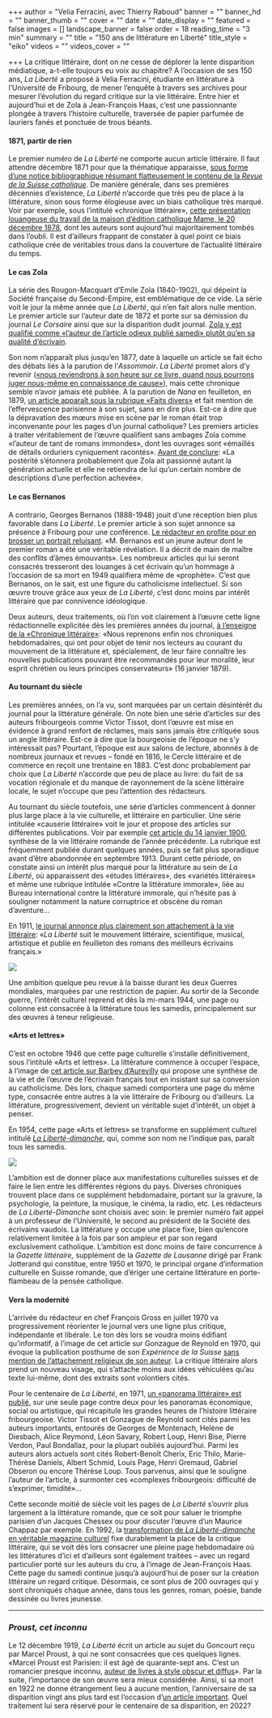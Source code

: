 +++
author = "Velia Ferracini, avec Thierry Raboud"
banner = ""
banner_hd = ""
banner_thumb = ""
cover = ""
date = ""
date_display = ""
featured = false
images = []
landscape_banner = false
order = 18
reading_time = "3 min"
summary = ""
title = "150 ans de littérature en Liberté"
title_style = "eiko"
videos = ""
videos_cover = ""

+++
La critique littéraire, dont on ne cesse de déplorer la lente disparition médiatique, a-t-elle toujours eu voix au chapitre? A l’occasion de ses 150 ans, _La Liberté_ a proposé à Velia Ferracini, étudiante en littérature à l’Université de Fribourg, de mener l’enquête à travers ses archives pour mesurer l’évolution du regard critique sur la vie littéraire. Entre hier et aujourd’hui et de Zola à Jean-François Haas, c’est une passionnante plongée à travers l’histoire culturelle, traversée de papier parfumée de lauriers fanés et ponctuée de trous béants.

#### 1871, partir de rien

Le premier numéro de _La Liberté_ ne comporte aucun article littéraire. Il faut attendre décembre 1871 pour que la thématique apparaisse, [sous forme d’une notice bibliographique résumant flatteusement le contenu de la _Revue de la Suisse catholique_](https://www.e-newspaperarchives.ch/?a=d&d=LLE18711229-01.2.16&srpos=30&e=------187-fr-20-LLE-21--img-txIN-%22Fr%c3%a9d%c3%a9ric+Ozanam%22----1871---0-----). De manière générale, dans ses premières décennies d’existence, _La Liberté_ n’accorde que très peu de place à la littérature, sinon sous forme élogieuse avec un biais catholique très marqué. Voir par exemple, sous l’intitulé «chronique littéraire», [cette présentation louangeuse du travail de la maison d’édition catholique Mame, le 20 décembre 1878](https://www.e-newspaperarchives.ch/?a=d&d=LLE18781220-01.2.11&srpos=3&e=------187-fr-20-LLE-1--img-txIN-%22chronique+litt%c3%a9raire%22-------0-----), dont les auteurs sont aujourd’hui majoritairement tombés dans l’oubli. Il est d’ailleurs frappant de constater à quel point ce biais catholique crée de véritables trous dans la couverture de l’actualité littéraire du temps.

#### Le cas Zola

La série des Rougon-Macquart d’Emile Zola (1840-1902), qui dépeint la Société française du Second-Empire, est emblématique de ce vide. La série voit le jour la même année que _La Liberté_, qui n’en fait alors nulle mention. Le premier article sur l’auteur date de 1872 et porte sur sa démission du journal _Le Corsaire_ ainsi que sur la disparition dudit journal. [Zola y est qualifié comme «l’auteur de l’article odieux publié samedi» plutôt qu’en sa qualité d’écrivain](https://www.e-newspaperarchives.ch/?a=d&d=LLE18721227-01.2.10&srpos=1&e=------187-fr-20-LLE-1--img-txIN-%22article+odieux+publi%c3%a9+samedi%22-------0-----).

Son nom n’apparaît plus jusqu’en 1877, date à laquelle un article se fait écho des débats liés à la parution de l’_Assommoir_. _La Liberté_ promet alors d’y revenir ([«nous reviendrons à son heure sur ce livre, quand nous pourrons juger nous-même en connaissance de cause»](https://www.e-newspaperarchives.ch/?a=d&d=LLE18770429-01.2.12&srpos=1&e=------187-fr-20-LLE-1--img-txIN-Zola----1877---0-----)), mais cette chronique semble n’avoir jamais été publiée. A la parution de _Nana_ en feuilleton, en 1879, [un article apparaît sous la rubrique «Faits divers»](https://www.e-newspaperarchives.ch/?a=d&d=LLE18791025-01&e=------187-fr-20-LLE-1--img-txIN-%22Nana%22+AND+%22Zola%22-------0-----) et fait mention de l’effervescence parisienne à son sujet, sans en dire plus. Est-ce à dire que la dépravation des mœurs mise en scène par le roman était trop inconvenante pour les pages d’un journal catholique? Les premiers articles à traiter véritablement de l’œuvre qualifient sans ambages Zola comme «l’auteur de tant de romans immondes», dont les ouvrages sont «émaillés de détails orduriers cyniquement racontés». [Avant de conclure](https://www.e-newspaperarchives.ch/?a=d&d=LLE18851106-01.2.13&srpos=1&e=-------fr-20-LLE-1--img-txIN-%22tant+de+romans+immondes%22-------0-----): «La postérité s’étonnera probablement que Zola ait passionné autant la génération actuelle et elle ne retiendra de lui qu’un certain nombre de descriptions d’une perfection achevée».

#### Le cas Bernanos

A contrario, Georges Bernanos (1888-1948) jouit d’une réception bien plus favorable dans _La Liberté_. Le premier article à son sujet annonce sa présence à Fribourg pour une conférence. [Le rédacteur en profite pour en brosser un portrait reluisant](https://www.e-newspaperarchives.ch/?a=d&d=LLE19280305-01.2.24&srpos=3&e=------192-fr-20-LLE-1--img-txIN-Bernanos----1928---0-----). «M. Bernanos est un jeune auteur dont le premier roman a été une véritable révélation. Il a décrit de main de maître des conflits d’âmes émouvants». Les nombreux articles qui lui seront consacrés tresseront des louanges à cet écrivain qu’un hommage à l’occasion de sa mort en 1949 qualifiera même de «prophète». C’est que Bernanos, on le sait, est une figure du catholicisme intellectuel. Si son œuvre trouve grâce aux yeux de _La Liberté_, c’est donc moins par intérêt littéraire que par connivence idéologique.

Deux auteurs, deux traitements, où l’on voit clairement à l’œuvre cette ligne rédactionnelle explicitée dès les premières années du journal, [à l’enseigne de la «Chronique littéraire»](https://www.e-newspaperarchives.ch/?a=d&d=LLE18790116-01.2.10&srpos=1&e=------187-fr-20-LLE-1--img-txIN-%22Nous+reprenons+enfin+nos+chroniques+hebdomadaires%22-------0-----): «Nous reprenons enfin nos chroniques hebdomadaires, qui ont pour objet de tenir nos lecteurs au courant du mouvement de la littérature et, spécialement, de leur faire connaître les nouvelles publications pouvant être recommandés pour leur moralité, leur esprit chrétien ou leurs principes conservateurs» (16 janvier 1879).

#### Au tournant du siècle

Les premières années, on l’a vu, sont marquées par un certain désintérêt du journal pour la littérature générale. On note bien une série d’articles sur des auteurs fribourgeois comme Victor Tissot, dont l’œuvre est mise en évidence à grand renfort de réclames, mais sans jamais être critiquée sous un angle littéraire. Est-ce à dire que la bourgeoisie de l’époque ne s’y intéressait pas? Pourtant, l’époque est aux salons de lecture, abonnés à de nombreux journaux et revues – fondé en 1816, le Cercle littéraire et de commerce en reçoit une trentaine en 1883. C’est donc probablement par choix que _La Liberté_ n’accorde que peu de place au livre: du fait de sa vocation régionale et du manque de rayonnement de la scène littéraire locale, le sujet n’occupe que peu l’attention des rédacteurs.

Au tournant du siècle toutefois, une série d’articles commencent à donner plus large place à la vie culturelle, et littéraire en particulier. Une série intitulée «causerie littéraire» voit le jour et propose des articles sur différentes publications. Voir par exemple [cet article du 14 janvier 1900](https://www.e-newspaperarchives.ch/?a=d&d=LLE19000114-01.2.18&srpos=5&e=------190-fr-20-LLE-1-byDA-img-txIN-%22litt%c3%a9raire%22-ARTICLE------0-----), synthèse de la vie littéraire romande de l’année précédente. La rubrique est fréquemment publiée durant quelques années, puis se fait plus sporadique avant d’être abandonnée en septembre 1913. Durant cette période, on constate ainsi un intérêt plus marqué pour la littérature au sein de _La Liberté_, où apparaissent des «études littéraires», des «variétés littéraires» et même une rubrique intitulée «Contre la littérature immorale», liée au Bureau international contre la littérature immorale, qui n’hésite pas à souligner notamment la nature corruptrice et obscène du roman d’aventure…

En 1911, [le journal annonce plus clairement son attachement à la vie littéraire](https://www.e-newspaperarchives.ch/?a=d&d=LLE19110111-01.2.50&srpos=3&e=--1911---1937--fr-20-LLE-1-byDA-img-txIN-%c3%a9crivain-ARTICLE------0--fr---): «_La Liberté_ suit le mouvement littéraire, scientifique, musical, artistique et publie en feuilleton des romans des meilleurs écrivains français.»

![](/images/capture-d-ecran-2021-09-29-a-14-13-15.png)

Une ambition quelque peu revue à la baisse durant les deux Guerres mondiales, marquées par une restriction de papier. Au sortir de la Seconde guerre, l’intérêt culturel reprend et dès la mi-mars 1944, une page ou colonne est consacrée à la littérature tous les samedis, principalement sur des œuvres à teneur religieuse.

#### «Arts et lettres»

C’est en octobre 1946 que cette page culturelle s’installe définitivement, sous l’intitulé «Arts et lettres». La littérature commence à occuper l’espace, à l’image de [cet article sur Barbey d’Aurevilly](https://www.e-newspaperarchives.ch/?a=d&d=LLE19461005-01.2.25&e=-------fr-20--1--img-txIN--------0-----) qui propose une synthèse de la vie et de l’œuvre de l’écrivain français tout en insistant sur sa conversion au catholicisme. Dès lors, chaque samedi comportera une page du même type, consacrée entre autres à la vie littéraire de Fribourg ou d’ailleurs. La littérature, progressivement, devient un véritable sujet d’intérêt, un objet à penser.

En 1954, cette page «Arts et lettres» se transforme en supplément culturel intitulé [_La Liberté-dimanche_](https://www.e-newspaperarchives.ch/?a=d&d=LLE19541211-01&e=-------fr-20--1--img-txIN--------0-----), qui, comme son nom ne l’indique pas, paraît tous les samedis.

![](/images/capture-d-ecran-2021-09-29-a-14-13-26.png)

L’ambition est de donner place aux manifestations culturelles suisses et de faire le lien entre les différentes régions du pays. Diverses chroniques trouvent place dans ce supplément hebdomadaire, portant sur la gravure, la psychologie, la peinture, la musique, le cinéma, la radio, etc. Les rédacteurs de _La Liberté-Dimanche_ sont choisis avec soin: le premier numéro fait appel à un professeur de l’Université, le second au président de la Société des écrivains vaudois. La littérature y occupe une place fixe, bien qu’encore relativement limitée à la fois par son ampleur et par son regard exclusivement catholique. L’ambition est donc moins de faire concurrence à la _Gazette littéraire,_ supplément de la _Gazette de Lausanne_ dirigé par Frank Jotterand qui constitue, entre 1950 et 1970, le principal organe d’information culturelle en Suisse romande, que d’ériger une certaine littérature en porte-flambeau de la pensée catholique.

#### Vers la modernité

L’arrivée du rédacteur en chef François Gross en juillet 1970 va progressivement réorienter le journal vers une ligne plus critique, indépendante et libérale. Le ton dès lors se voudra moins édifiant qu’informatif, à l’image de cet article sur Gonzague de Reynold en 1970, qui évoque la publication posthume de son _Expérience de la Suisse_ [sans mention de l’attachement religieux de son auteur](https://www.e-newspaperarchives.ch/?a=d&d=LLE19700704-01.2.104&e=-------fr-20--1--img-txIN--------0-----). La critique littéraire alors prend un nouveau visage, qui s’attache moins aux idées véhiculées qu’au texte lui-même, dont des extraits sont volontiers cités.

Pour le centenaire de _La Liberté_, en 1971, [un «panorama littéraire» est publié](https://www.e-newspaperarchives.ch/?a=d&d=LLE19711016-01.2.361&e=-------fr-20--1--img-txIN--------0-----), sur une seule page contre deux pour les panoramas économique, social ou artistique, qui récapitule les grandes heures de l’histoire littéraire fribourgeoise. Victor Tissot et Gonzague de Reynold sont cités parmi les auteurs importants, entourés de Georges de Montenach, Helène de Diesbach, Alice Reymond, Léon Savary, Robert Loup, Henri Bise, Pierre Verdon, Paul Bondallaz, pour la plupart oubliés aujourd’hui. Parmi les auteurs alors actuels sont cités Robert-Benoît Cherix, Eric Thilo, Marie-Thérèse Daniels, Albert Schmid, Louis Page, Henri Gremaud, Gabriel Obseron ou encore Thérèse Loup. Tous parvenus, ainsi que le souligne l’auteur de l’article, à surmonter ces «complexes fribourgeois: difficulté de s’exprimer, timidité»...

Cette seconde moitié de siècle voit les pages de _La Liberté_ s’ouvrir plus largement à la littérature romande, que ce soit pour saluer le triomphe parisien d’un Jacques Chessex ou pour discuter l’œuvre d’un Maurice Chappaz par exemple. En 1992, la [transformation de _La Liberté-dimanche_ en véritable magazine culturel](https://www.e-newspaperarchives.ch/?a=d&d=LLE19920525-01&e=-------fr-20--1--img-txIN--------0-----) fixe durablement la place de la critique littéraire, qui se voit dès lors consacrer une pleine page hebdomadaire où les littératures d’ici et d’ailleurs sont également traitées – avec un regard particulier porté sur les auteurs du cru, à l’image de Jean-François Haas. Cette page du samedi continue jusqu’à aujourd’hui de poser sur la création littéraire un regard critique. Désormais, ce sont plus de 200 ouvrages qui y sont chroniqués chaque année, dans tous les genres, roman, poésie, bande dessinée ou livres jeunesse.

***

### _Proust, cet inconnu_

Le 12 décembre 1919, _La Liberté_ écrit un article au sujet du Goncourt reçu par Marcel Proust, à qui ne sont consacrées que ces quelques lignes. «Marcel Proust est Parisien: il est âgé de quarante-sept ans. C’est un romancier presque inconnu, [auteur de livres à style obscur et diffus](https://www.e-newspaperarchives.ch/?a=d&d=LLE19191212-01.2.6&srpos=1&e=-------fr-20-LLE-1--img-txIN-Proust+diffus-------0-----)». Par la suite, l’importance de son œuvre sera mieux considérée. Ainsi, si sa mort en 1922 ne donne étrangement lieu à aucune mention, l’anniversaire de sa disparition vingt ans plus tard est l’occasion d’[un article important](https://www.e-newspaperarchives.ch/?a=d&d=LLE19421121-01.2.29&srpos=20&e=-------fr-20-LLE-1-byDA-img-txIN-%22Marcel+Proust%22-ARTICLE------0-----). Quel traitement lui sera réservé pour le centenaire de sa disparition, en 2022?